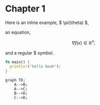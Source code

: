 # Chapter 1

Here is an inline example, $ \pi(\theta) $,

an equation,

$$ \nabla f(x) \in \mathbb{R}^n, $$

and a regular \$ symbol.

```rust
fn main() {
  println!("hello book");
}
```

```mermaid
graph TD;
    A-->B;
    A-->C;
    B-->D;
    C-->D;
```
